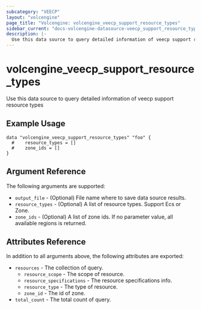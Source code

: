 ```yaml
---
subcategory: "VEECP"
layout: "volcengine"
page_title: "Volcengine: volcengine_veecp_support_resource_types"
sidebar_current: "docs-volcengine-datasource-veecp_support_resource_types"
description: |-
  Use this data source to query detailed information of veecp support resource types
---
```

# volcengine_veecp_support_resource_types
Use this data source to query detailed information of veecp support resource types
## Example Usage
```hcl
data "volcengine_veecp_support_resource_types" "foo" {
  #    resource_types = []
  #    zone_ids = []
}
```
## Argument Reference
The following arguments are supported:
* `output_file` - (Optional) File name where to save data source results.
* `resource_types` - (Optional) A list of resource types. Support Ecs or Zone.
* `zone_ids` - (Optional) A list of zone ids. If no parameter value, all available regions is returned.

## Attributes Reference
In addition to all arguments above, the following attributes are exported:
* `resources` - The collection of query.
    * `resource_scope` - The scope of resource.
    * `resource_specifications` - The resource specifications info.
    * `resource_type` - The type of resource.
    * `zone_id` - The id of zone.
* `total_count` - The total count of query.


